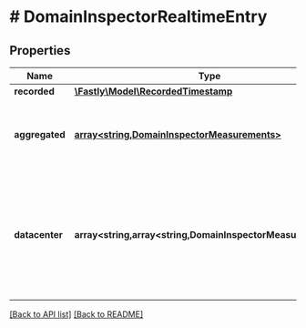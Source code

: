 # # DomainInspectorRealtimeEntry

## Properties

Name | Type | Description | Notes
------------ | ------------- | ------------- | -------------
**recorded** | [**\Fastly\Model\RecordedTimestamp**](RecordedTimestamp.md) |  | [optional] 
**aggregated** | [**array&lt;string,DomainInspectorMeasurements&gt;**](DomainInspectorMeasurements.md) | Groups [measurements](#measurements-data-model) by backend name and then by IP address. | [optional] 
**datacenter** | **array&lt;string,array&lt;string,DomainInspectorMeasurements&gt;&gt;** | Groups [measurements](#measurements-data-model) by POP, then backend name, and then IP address. See the [POPs API](https://www.fastly.com/documentation/reference/api/utils/pops/) for details about POP identifiers. | [optional] 


[[Back to API list]](../../README.md#endpoints) [[Back to README]](../../README.md)
